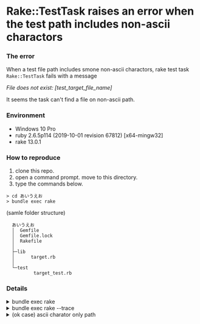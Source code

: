# Rake::TestTask raises an error when the test path includes non-ascii charactors

### The error

  When a test file path includes smone non-ascii charactors,
  rake test task ```Rake::TestTask``` fails with a message

  *File does not exist: [test_target_file_name]*

  It seems the task can't find a file on non-ascii path.

### Environment

  * Windows 10 Pro
  * ruby 2.6.5p114 (2019-10-01 revision 67812) [x64-mingw32]
  * rake 13.0.1

### How to reproduce

  1. clone this repo.
  1. open a command prompt. move to this directory.
  1. type the commands below.

    > cd あいうえお
    > bundle exec rake

  (samle folder structure)

      あいうえお
      │  Gemfile
      │  Gemfile.lock
      │  Rakefile
      │  
      ├─lib
      │      target.rb
      │      
      └─test
              target_test.rb


### Details

<details>
<summary>bundle exec rake</summary>
<pre>
C:/Ruby26-x64/bin/ruby.exe -w -I"lib;lib;test" -I"C:/Ruby26-x64/lib/ruby/gems/2.6.0/gems/rake-13.0.1/lib" "C:/Ruby26-x64/lib/ruby/gems/2.6.0/gems/rake-13.0.1/lib/rake/rake_test_loader.rb" "test/target_test.rb"

File does not exist: target

rake aborted!
Command failed with status (1): [ruby -w -I"lib;lib;test" -I"C:/Ruby26-x64/lib/ruby/gems/2.6.0/gems/rake-13.0.1/lib" "C:/Ruby26-x64/lib/ruby/gems/2.6.0/gems/rake-13.0.1/lib/rake/rake_test_loader.rb" "test/target_test.rb" ]

Tasks: TOP => default => tsk
(See full trace by running task with --trace)
</pre>
</details>

<details>
<summary>bundle exec rake --trace</summary>
<pre>
** Invoke default (first_time)
** Invoke tsk (first_time)
** Execute tsk
C:/Ruby26-x64/bin/ruby.exe -w -I"lib;lib;test" -I"C:/Ruby26-x64/lib/ruby/gems/2.6.0/gems/rake-13.0.1/lib" "C:/Ruby26-x64/lib/ruby/gems/2.6.0/gems/rake-13.0.1/lib/rake/rake_test_loader.rb" "test/target_test.rb"

File does not exist: target

rake aborted!
Command failed with status (1): [ruby -w -I"lib;lib;test" -I"C:/Ruby26-x64/lib/ruby/gems/2.6.0/gems/rake-13.0.1/lib" "C:/Ruby26-x64/lib/ruby/gems/2.6.0/gems/rake-13.0.1/lib/rake/rake_test_loader.rb" "test/target_test.rb" ]
C:/Ruby26-x64/lib/ruby/gems/2.6.0/gems/rake-13.0.1/lib/rake/testtask.rb:130:in `block (3 levels) in define'
C:/Ruby26-x64/lib/ruby/gems/2.6.0/gems/rake-13.0.1/lib/rake/file_utils.rb:57:in `sh'
C:/Ruby26-x64/lib/ruby/gems/2.6.0/gems/rake-13.0.1/lib/rake/file_utils.rb:104:in `ruby'
C:/Ruby26-x64/lib/ruby/gems/2.6.0/gems/rake-13.0.1/lib/rake/testtask.rb:117:in `block (2 levels) in define'
C:/Ruby26-x64/lib/ruby/gems/2.6.0/gems/rake-13.0.1/lib/rake/file_utils_ext.rb:58:in `verbose'
C:/Ruby26-x64/lib/ruby/gems/2.6.0/gems/rake-13.0.1/lib/rake/testtask.rb:111:in `block in define'
C:/Ruby26-x64/lib/ruby/gems/2.6.0/gems/rake-13.0.1/lib/rake/task.rb:281:in `block in execute'
C:/Ruby26-x64/lib/ruby/gems/2.6.0/gems/rake-13.0.1/lib/rake/task.rb:281:in `each'
C:/Ruby26-x64/lib/ruby/gems/2.6.0/gems/rake-13.0.1/lib/rake/task.rb:281:in `execute'
C:/Ruby26-x64/lib/ruby/gems/2.6.0/gems/rake-13.0.1/lib/rake/task.rb:219:in `block in invoke_with_call_chain'
C:/Ruby26-x64/lib/ruby/2.6.0/monitor.rb:235:in `mon_synchronize'
C:/Ruby26-x64/lib/ruby/gems/2.6.0/gems/rake-13.0.1/lib/rake/task.rb:199:in `invoke_with_call_chain'
C:/Ruby26-x64/lib/ruby/gems/2.6.0/gems/rake-13.0.1/lib/rake/task.rb:243:in `block in invoke_prerequisites'
C:/Ruby26-x64/lib/ruby/gems/2.6.0/gems/rake-13.0.1/lib/rake/task.rb:241:in `each'
C:/Ruby26-x64/lib/ruby/gems/2.6.0/gems/rake-13.0.1/lib/rake/task.rb:241:in `invoke_prerequisites'
C:/Ruby26-x64/lib/ruby/gems/2.6.0/gems/rake-13.0.1/lib/rake/task.rb:218:in `block in invoke_with_call_chain'
C:/Ruby26-x64/lib/ruby/2.6.0/monitor.rb:235:in `mon_synchronize'
C:/Ruby26-x64/lib/ruby/gems/2.6.0/gems/rake-13.0.1/lib/rake/task.rb:199:in `invoke_with_call_chain'
C:/Ruby26-x64/lib/ruby/gems/2.6.0/gems/rake-13.0.1/lib/rake/task.rb:188:in `invoke'
C:/Ruby26-x64/lib/ruby/gems/2.6.0/gems/rake-13.0.1/lib/rake/application.rb:160:in `invoke_task'
C:/Ruby26-x64/lib/ruby/gems/2.6.0/gems/rake-13.0.1/lib/rake/application.rb:116:in `block (2 levels) in top_level'
C:/Ruby26-x64/lib/ruby/gems/2.6.0/gems/rake-13.0.1/lib/rake/application.rb:116:in `each'
C:/Ruby26-x64/lib/ruby/gems/2.6.0/gems/rake-13.0.1/lib/rake/application.rb:116:in `block in top_level'
C:/Ruby26-x64/lib/ruby/gems/2.6.0/gems/rake-13.0.1/lib/rake/application.rb:125:in `run_with_threads'
C:/Ruby26-x64/lib/ruby/gems/2.6.0/gems/rake-13.0.1/lib/rake/application.rb:110:in `top_level'
C:/Ruby26-x64/lib/ruby/gems/2.6.0/gems/rake-13.0.1/lib/rake/application.rb:83:in `block in run'
C:/Ruby26-x64/lib/ruby/gems/2.6.0/gems/rake-13.0.1/lib/rake/application.rb:186:in `standard_exception_handling'
C:/Ruby26-x64/lib/ruby/gems/2.6.0/gems/rake-13.0.1/lib/rake/application.rb:80:in `run'
C:/Ruby26-x64/lib/ruby/gems/2.6.0/gems/rake-13.0.1/exe/rake:27:in `<top (required)>'
C:/Ruby26-x64/bin/rake:23:in `load'
C:/Ruby26-x64/bin/rake:23:in `<main>'
Tasks: TOP => default => tsk
</pre>
</details>


<details>
<summary>(ok case) ascii charator only path </summary>
<pre>
C:\rake_test_task_non_ascii_path\abcde>bundle exec rake
C:/Ruby26-x64/bin/ruby.exe -w -I"lib;lib;test" -I"C:/Ruby26-x64/lib/ruby/gems/2.6.0/gems/rake-13.0.1/lib" "C:/Ruby26-x64/lib/ruby/gems/2.6.0/gems/rake-13.0.1/lib/rake/rake_test_loader.rb" "test/target_test.rb"
Loaded suite C:/Ruby26-x64/lib/ruby/gems/2.6.0/gems/rake-13.0.1/lib/rake/rake_test_loader
Started
.
Finished in 0.000892 seconds.
----------------------------------------------------------------------------------------------------------------------------------------------------------------
1 tests, 1 assertions, 0 failures, 0 errors, 0 pendings, 0 omissions, 0 notifications
100% passed
----------------------------------------------------------------------------------------------------------------------------------------------------------------
1121.08 tests/s, 1121.08 assertions/s
</pre>
</details>
